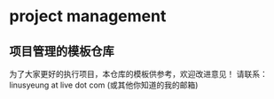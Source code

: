 # project management

## 项目管理的模板仓库

为了大家更好的执行项目，本仓库的模板供参考，欢迎改进意见！
请联系：linusyeung at live dot com (或其他你知道的我的邮箱)
